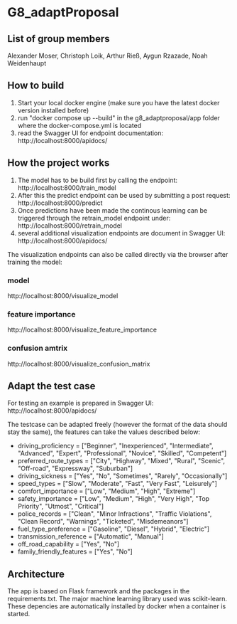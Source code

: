 # G8_adaptProposal



## List of group members
Alexander Moser, 
Christoph Loik, 
Arthur Rieß, 
Aygun Rzazade,
Noah Weidenhaupt

## How to build

1. Start your local docker engine (make sure you have the latest docker version installed before)
2. run "docker compose up --build" in the g8_adaptproposal/app folder where the docker-compose.yml is located
3. read the Swagger UI for endpoint documentation: http://localhost:8000/apidocs/

## How the project works

1. The model has to be build first by calling the endpoint: http://localhost:8000/train_model
2. After this the predict endpoint can be used by submitting a post request: http://localhost:8000/predict
3. Once predictions have been made the continous learning can be triggered through the retrain_model endpoint under: http://localhost:8000/retrain_model
4. several additional visualization endpoints are document in Swagger UI: http://localhost:8000/apidocs/


The visualization endpoints can also be called directly via the browser after training the model:
### model
http://localhost:8000/visualize_model
### feature importance
http://localhost:8000/visualize_feature_importance
### confusion amtrix
http://localhost:8000/visualize_confusion_matrix

## Adapt the test case

For testing an example is prepared in Swagger UI: http://localhost:8000/apidocs/

The testcase can be adapted freely (however the format of the data should stay the same), the features can take the values described below:
- driving_proficiency = ["Beginner", "Inexperienced", "Intermediate", "Advanced", "Expert", "Professional", "Novice",
                       "Skilled",
                       "Competent"]
- preferred_route_types = ["City", "Highway", "Mixed", "Rural", "Scenic", "Off-road", "Expressway", "Suburban"]
- driving_sickness = ["Yes", "No", "Sometimes", "Rarely", "Occasionally"]
- speed_types = ["Slow", "Moderate", "Fast", "Very Fast", "Leisurely"]
- comfort_importance = ["Low", "Medium", "High", "Extreme"]
- safety_importance = ["Low", "Medium", "High", "Very High", "Top Priority", "Utmost", "Critical"]
- police_records = ["Clean", "Minor Infractions", "Traffic Violations", "Clean Record", "Warnings", "Ticketed",
                  "Misdemeanors"]
- fuel_type_preference = ["Gasoline", "Diesel", "Hybrid", "Electric"]
- transmission_reference = ["Automatic", "Manual"]
- off_road_capability = ["Yes", "No"]
- family_friendly_features = ["Yes", "No"]

## Architecture

The app is based on Flask framework and the packages in the requirements.txt. The major machine learning library used was scikit-learn.
These depencies are automatically installed by docker when a container is started.


